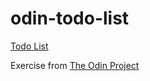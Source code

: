 # odin-todo-list

<a href="https://grffno.github.io/odin-todo-list/">Todo List</a>

Exercise from <a href="https://www.theodinproject.com/lessons/node-path-javascript-todo-list">The Odin Project</a>
